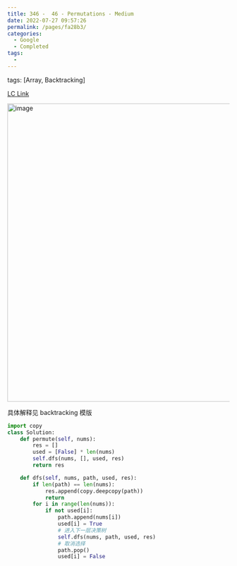 ```yaml
---
title: 346 -  46 - Permutations - Medium
date: 2022-07-27 09:57:26
permalink: /pages/fa28b3/
categories:
  - Google
  - Completed
tags:
  - 
---
```

tags: [Array, Backtracking]

[LC Link](https://leetcode.cn/problems/permutations/)

<img width="676" alt="image" src="https://user-images.githubusercontent.com/41789327/180926451-275f0424-22a4-4108-b144-54d73e685a2f.png">


具体解释见 backtracking 模版

```python
import copy
class Solution:
	def permute(self, nums):
		res = []
		used = [False] * len(nums)
		self.dfs(nums, [], used, res)
		return res

	def dfs(self, nums, path, used, res):
		if len(path) == len(nums):
			res.append(copy.deepcopy(path))
			return
		for i in range(len(nums)):
			if not used[i]:
				path.append(nums[i])
				used[i] = True
				# 进入下一层决策树
				self.dfs(nums, path, used, res)
				# 取消选择
				path.pop()
				used[i] = False
```
